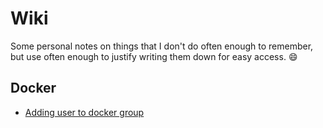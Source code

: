 # Wiki

Some personal notes on things that I don't do often enough to remember, but use
often enough to justify writing them down for easy access. :smile:

## Docker

- [Adding user to docker group](./docker/add-user-to-docker-group.md)
